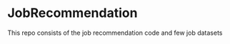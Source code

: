 # JobRecommendation        
This repo consists of the job recommendation code and few job datasets          
   
